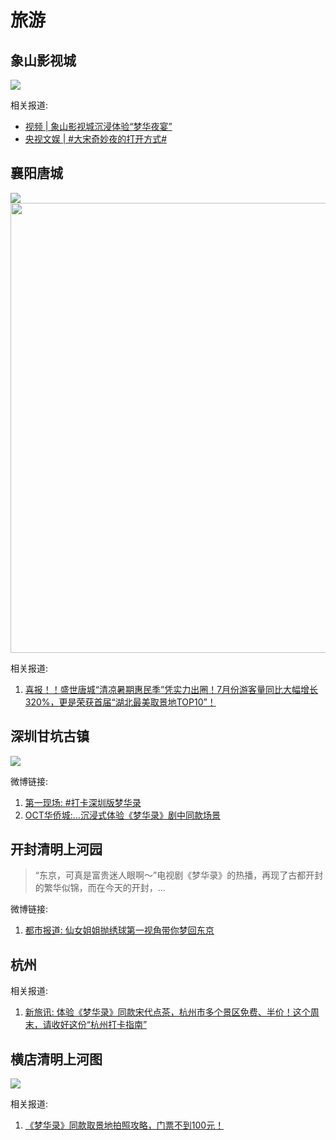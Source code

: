# 旅游


## 象山影视城

![](/image/xianxi/xs-2.jpg)

相关报道:

* [视频 | 象山影视城沉浸体验“梦华夜宴”](https://www.bilibili.com/video/BV1HB4y1z7pP/?zw=)
* [央视文娱 | #大宋奇妙夜的打开方式#](https://weibo.com/7735105675/M1TlDezRs)

## 襄阳唐城

![](/image/xianxi/tc-1.jpg)
<img src="/image/xianxi/tc-2.png" width="720">

相关报道:

1. [喜报！！盛世唐城“清凉暑期惠民季”凭实力出圈！7月份游客量同比大幅增长320%，更是荣获首届“湖北最美取景地TOP10”！ ](https://mp.weixin.qq.com/s/qiM3cdD9xdTOj5S-7Vy8Bg)

## 深圳甘坑古镇

![](/image/xianxi/ly-1.jpg)


微博链接: 
1. [第一现场: #打卡深圳版梦华录](https://weibo.com/1789681642/M8jQyj1qg?refer_flag=1001030103_)
2. [OCT华侨城:…沉浸式体验《梦华录》剧中同款场景](https://weibo.com/1964212803/M7Ga69wPF?refer_flag=1001030103_)



## 开封清明上河园

> “东京，可真是富贵迷人眼啊～”电视剧《梦华录》的热播，再现了古都开封的繁华似锦，而在今天的开封，...

微博链接:

1. [都市报道: 仙女姐姐抛绣球第一视角带你梦回东京](https://weibo.com/1708877153/LFzl144ov)


## 杭州

相关报道:

1. [新旅讯: 体验《梦华录》同款宋代点茶，杭州市多个景区免费、半价！这个周末，请收好这份“杭州打卡指南”](https://www.thehour.cn/news/523466.html)


## 横店清明上河图

![](/image/xianxi/hengdian.jpg)

相关报道:

1. [《梦华录》同款取景地拍照攻略，门票不到100元！](https://www.wxtoutiao.com/ly/1655256630373100.html)
